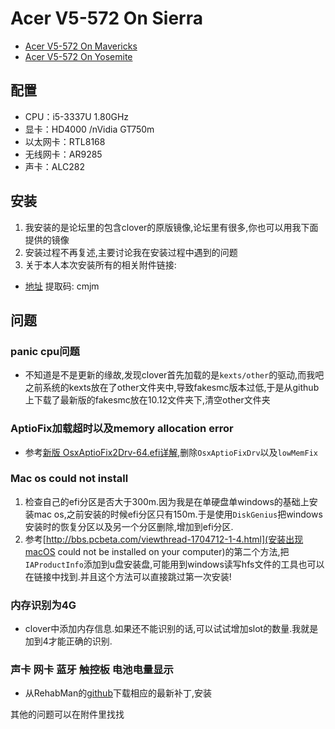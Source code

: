 # Acer V5-572 On Sierra
- [Acer V5-572 On  Mavericks](http://bbs.pcbeta.com/viewthread-1501964-1-1.html)
- [Acer V5-572 On Yosemite ](http://bbs.pcbeta.com/viewthread-1618624-1-1.html)

## 配置

- CPU：i5-3337U 1.80GHz
- 显卡：HD4000 /nVidia GT750m
- 以太网卡：RTL8168
- 无线网卡：AR9285
- 声卡：ALC282


## 安装
1. 我安装的是论坛里的包含clover的原版镜像,论坛里有很多,你也可以用我下面提供的镜像
2. 安装过程不再复述,主要讨论我在安装过程中遇到的问题
3. 关于本人本次安装所有的相关附件链接: 
- [地址](https://pan.baidu.com/s/1c1ZtcFu) 提取码: cmjm

## 问题
### panic cpu问题
- 不知道是不是更新的缘故,发现clover首先加载的是`kexts/other`的驱动,而我吧之前系统的kexts放在了other文件夹中,导致fakesmc版本过低,于是从github上下载了最新版的fakesmc放在10.12文件夹下,清空other文件夹

### AptioFix加载超时以及memory allocation error
- 参考[新版 OsxAptioFix2Drv-64.efi详解](http://bbs.pcbeta.com/viewthread-1543092-1-1.html),删除`OsxAptioFixDrv`以及`lowMemFix`

### Mac os could not install
1. 检查自己的efi分区是否大于300m.因为我是在单硬盘单windows的基础上安装mac os,之前安装的时候efi分区只有150m.于是使用`DiskGenius`把windows安装时的恢复分区以及另一个分区删除,增加到efi分区.
2. 参考[http://bbs.pcbeta.com/viewthread-1704712-1-4.html](安装出现macOS could not be installed on your computer)的第二个方法,把`IAProductInfo`添加到u盘安装盘,可能用到windows读写hfs文件的工具也可以在链接中找到.并且这个方法可以直接跳过第一次安装!

### 内存识别为4G
- clover中添加内存信息.如果还不能识别的话,可以试试增加slot的数量.我就是加到4才能正确的识别.

### 声卡 网卡 蓝牙 触控板 电池电量显示
- 从RehabMan的[github](https://github.com/RehabMan)下载相应的最新补丁,安装

其他的问题可以在附件里找找
